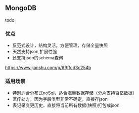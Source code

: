 ## MongoDB

todo

### 优点
* 反范式设计，结构灵活，方便管理，存储全量快照
* 天然支持json,扩展性强
* 还支持json的schema查询

https://www.jianshu.com/p/69ffcd3c254b

### 适用场景
* 特别适合分布式noSql，适合海量数据存储（分片支持百亿数据）
* 医疗处方，因为字段类型非常不确定，直接存json
* 表记录变更历史，直接将当前所有数据(快照)打包成json

